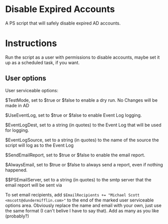 # Disable Expired Accounts

A PS script that will safely disable expired AD accounts.

# Instructions

Run the script as a user with permissions to disable accounts, maybe set it up as a scheduled task, if you want.

## User options

User serviceable options:

$TestMode, set to $true or $false to enable a dry run. No Changes will be made in AD

$UseEventLog, set to $true or $false to enable Event Log logging.

$EventLogDest, set to a string (in quotes) to the Event Log that will be used for logging.

$EventLogSource, set to a string (in quotes) to the name of the source the script will log as to the Event Log

$SendEmailReport, set to $true or $false to enable the email report.

$AlwaysEmail, set to $true or $false to always send a report, even if nothing happened.

$$PSEmailServer, set to a string (in quotes) to the smtp server that the email report will be sent via

To set email recipients, add `$EmailRecipients += "Michael Scott <mscott@dundermifflin.com>"` to the end of the marked user serviceable options area. Obviously replace the name and email with your own, just use the same format (I can't belive I have to say that). Add as many as you like (probably?)
